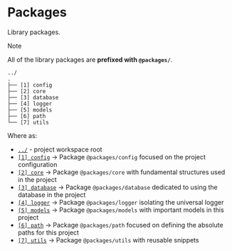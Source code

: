 # Packages

Library packages.

> [!NOTE]
> All of the library packages are **prefixed with `@packages/`**.

```text
../
.
├── [1] config
├── [2] core
├── [3] database
├── [4] logger
├── [5] models
├── [6] path
└── [7] utils
```

Where as:

-   [`../`](../README.md) - project workspace root
-   [`[1] config`](./config/README.md) -> Package `@packages/config` focused on the project configuration
-   [`[2] core`](./core/README.md) -> Package `@packages/core` with fundamental structures used in the project
-   [`[3] database`](./database/README.md) -> Package `@packages/database` dedicated to using the database in the project
-   [`[4] logger`](./logger/README.md) -> Package `@packages/logger` isolating the universal logger
-   [`[5] models`](./models/README.md) -> Package `@packages/models` with important models in this project
-   [`[6] path`](./path/README.md) -> Package `@packages/path` focused on defining the absolute paths for this project
-   [`[7] utils`](./utils/README.md) -> Package `@packages/utils` with reusable snippets
